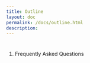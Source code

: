 ```yaml
---
title: Outline
layout: doc
permalink: /docs/outline.html
description:  
---
```


#  

1. Frequently Asked Questions 
